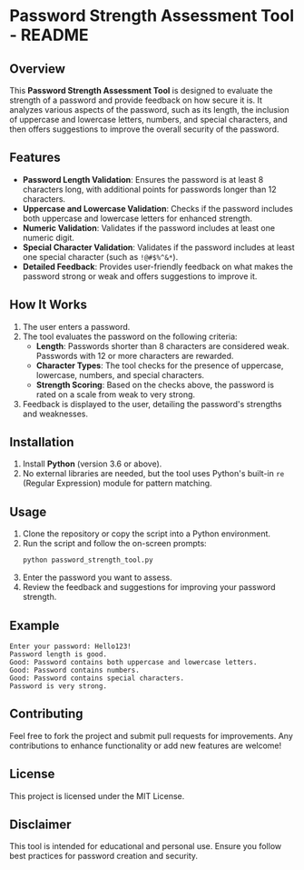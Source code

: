 # Password Strength Assessment Tool - README

## Overview
This **Password Strength Assessment Tool** is designed to evaluate the strength of a password and provide feedback on how secure it is. It analyzes various aspects of the password, such as its length, the inclusion of uppercase and lowercase letters, numbers, and special characters, and then offers suggestions to improve the overall security of the password.

## Features
- **Password Length Validation**: Ensures the password is at least 8 characters long, with additional points for passwords longer than 12 characters.
- **Uppercase and Lowercase Validation**: Checks if the password includes both uppercase and lowercase letters for enhanced strength.
- **Numeric Validation**: Validates if the password includes at least one numeric digit.
- **Special Character Validation**: Validates if the password includes at least one special character (such as `!@#$%^&*`).
- **Detailed Feedback**: Provides user-friendly feedback on what makes the password strong or weak and offers suggestions to improve it.

## How It Works
1. The user enters a password.
2. The tool evaluates the password on the following criteria:
   - **Length**: Passwords shorter than 8 characters are considered weak. Passwords with 12 or more characters are rewarded.
   - **Character Types**: The tool checks for the presence of uppercase, lowercase, numbers, and special characters.
   - **Strength Scoring**: Based on the checks above, the password is rated on a scale from weak to very strong.
3. Feedback is displayed to the user, detailing the password's strengths and weaknesses.

## Installation
1. Install **Python** (version 3.6 or above).
2. No external libraries are needed, but the tool uses Python's built-in `re` (Regular Expression) module for pattern matching.

## Usage
1. Clone the repository or copy the script into a Python environment.
2. Run the script and follow the on-screen prompts:
   ```bash
   python password_strength_tool.py
   ```
3. Enter the password you want to assess.
4. Review the feedback and suggestions for improving your password strength.

## Example
```
Enter your password: Hello123!
Password length is good.
Good: Password contains both uppercase and lowercase letters.
Good: Password contains numbers.
Good: Password contains special characters.
Password is very strong.
```

## Contributing
Feel free to fork the project and submit pull requests for improvements. Any contributions to enhance functionality or add new features are welcome!

## License
This project is licensed under the MIT License.

## Disclaimer
This tool is intended for educational and personal use. Ensure you follow best practices for password creation and security.
